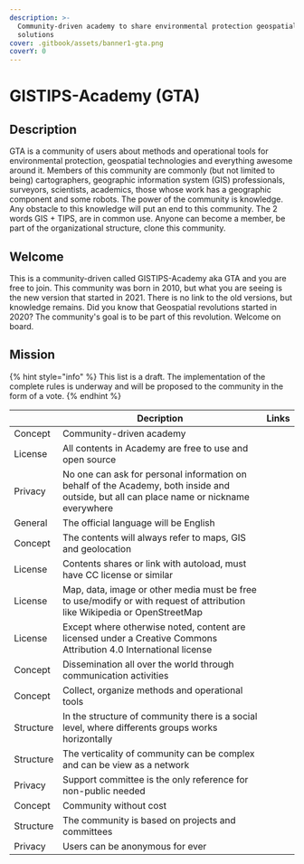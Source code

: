```yaml
---
description: >-
  Community-driven academy to share environmental protection geospatial
  solutions
cover: .gitbook/assets/banner1-gta.png
coverY: 0
---
```


# GISTIPS-Academy (GTA)

## Description

GTA is a community of users about methods and operational tools for environmental protection, geospatial technologies and everything awesome around it. Members of this community are commonly (but not limited to being) cartographers, geographic information system (GIS) professionals, surveyors, scientists, academics, those whose work has a geographic component and some robots. The power of the community is knowledge. Any obstacle to this knowledge will put an end to this community. The 2 words GIS + TIPS, are in common use. Anyone can become a member, be part of the organizational structure, clone this community.

## Welcome

This is a community-driven called GISTIPS-Academy aka GTA and you are free to join. This community was born in 2010, but what you are seeing is the new version that started in 2021. There is no link to the old versions, but knowledge remains. Did you know that Geospatial revolutions started in 2020? The community's goal is to be part of this revolution. Welcome on board.

## Mission

{% hint style="info" %}
This list is a draft. The implementation of the complete rules is underway and will be proposed to the community in the form of a vote.
{% endhint %}

|           | Decription                                                                                                                               | Links |
| --------- | ---------------------------------------------------------------------------------------------------------------------------------------- | ----- |
| Concept   | Community-driven academy                                                                                                                 |       |
| License   | All contents in Academy are free to use and open source                                                                                  |       |
| Privacy   | No one can ask for personal information on behalf of the Academy, both inside and outside, but all can place name or nickname everywhere |       |
| General   | The official language will be English                                                                                                    |       |
| Concept   | The contents will always refer to maps, GIS and geolocation                                                                              |       |
| License   | Contents shares or link with autoload, must have CC license or similar                                                                   |       |
| License   | Map, data, image or other media must be free to use/modify or with request of attribution like Wikipedia or OpenStreetMap                |       |
| License   | Except where otherwise noted, content are licensed under a Creative Commons Attribution 4.0 International license                        |       |
| Concept   | Dissemination all over the world through communication activities                                                                        |       |
| Concept   | Collect, organize methods and operational tools                                                                                          |       |
| Structure | In the structure of community there is a social level, where differents groups works horizontally                                        |       |
| Structure | The verticality of community can be complex and can be view as a network                                                                 |       |
| Privacy   | Support committee is the only reference for non-public needed                                                                            |       |
| Concept   | Community without cost                                                                                                                   |       |
| Structure | The community is based on projects and committees                                                                                        |       |
| Privacy   | Users can be anonymous for ever                                                                                                          |       |

